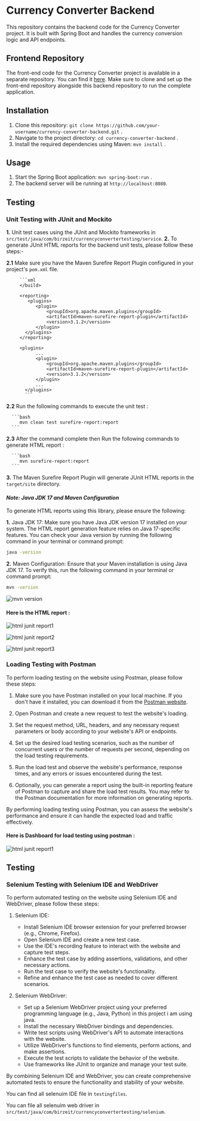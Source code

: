 # Currency Converter Backend

This repository contains the backend code for the Currency Converter project. It is built with Spring Boot and handles the currency conversion logic and API endpoints.

## Frontend Repository

The front-end code for the Currency Converter project is available in a separate repository. You can find it [here](https://github.com/mohAnan-CS/Currency-Converter-Frontend). Make sure to clone and set up the front-end repository alongside this backend repository to run the complete application.

## Installation

1. Clone this repository: `git clone https://github.com/your-username/currency-converter-backend.git` .
2. Navigate to the project directory: `cd currency-converter-backend` .
3. Install the required dependencies using Maven: `mvn install` .

## Usage

1. Start the Spring Boot application: `mvn spring-boot:run` .
2. The backend server will be running at `http://localhost:8080`.

## Testing

### Unit Testing with JUnit and Mockito

**1.** Unit test cases using the JUnit and Mockito frameworks in `src/test/java/com/birzeit/currencyconvertertesting/service`.
**2.** To generate JUnit HTML reports for the backend unit tests, please follow these steps:-
   
   **2.1** Make sure you have the Maven Surefire Report Plugin configured in your project's `pom.xml` file.
   
         ```xml
         </build>
         
         <reporting>
            <plugins>
               <plugin>
                   <groupId>org.apache.maven.plugins</groupId>
                   <artifactId>maven-surefire-report-plugin</artifactId>
                   <version>3.1.2</version>
               </plugin>
           </plugins>
         </reporting>
      
         <plugins>
               ...
               <plugin>
                   <groupId>org.apache.maven.plugins</groupId>
                   <artifactId>maven-surefire-report-plugin</artifactId>
                   <version>3.1.2</version>
               </plugin>
               ...
           </plugins>
           ```

   **2.2** Run the following commands to execute the unit test :
   
      ```bash
         mvn clean test surefire-report:report 
      ```
      
   **2.3** After the command complete then Run the following commands to generate HTML report :
   
      ```bash
         mvn surefire-report:report 
      ```

**3.** The Maven Surefire Report Plugin will generate JUnit HTML reports in the `target/site` directory.

#### *Note: Java JDK 17 and Maven Configuration*

To generate HTML reports using this library, please ensure the following:

**1.** Java JDK 17: Make sure you have Java JDK version 17 installed on your system. The HTML report generation feature relies on Java 17-specific features. You can check your Java version by running the following command in your terminal or command prompt:

   ```bash
   java -version
   ```

**2.** Maven Configuration: Ensure that your Maven installation is using Java JDK 17. To verify this, run the following command in your terminal or command prompt:

   ```bash
   mvn -version
   ```

![mvn version](images/mvn-version.png)

#### Here is the HTML report :

![html junit report1](images/report1.png)

![html junit report2](images/report2.png)

![html junit report3](images/report3.png)


### Loading Testing with Postman

To perform loading testing on the website using Postman, please follow these steps:

1. Make sure you have Postman installed on your local machine. If you don't have it installed, you can download it from the [Postman website](https://www.postman.com/downloads/).

2. Open Postman and create a new request to test the website's loading.

3. Set the request method, URL, headers, and any necessary request parameters or body according to your website's API or endpoints.

4. Set up the desired load testing scenarios, such as the number of concurrent users or the number of requests per second, depending on the load testing requirements.

5. Run the load test and observe the website's performance, response times, and any errors or issues encountered during the test.

6. Optionally, you can generate a report using the built-in reporting feature of Postman to capture and share the load test results. You may refer to the Postman documentation for more information on generating reports.

By performing loading testing using Postman, you can assess the website's performance and ensure it can handle the expected load and traffic effectively.

#### Here is Dashboard for load testing using postman :

![html junit report1](images/test-loading-postman.png)

## Testing

### Selenium Testing with Selenium IDE and WebDriver

To perform automated testing on the website using Selenium IDE and WebDriver, please follow these steps:

1. Selenium IDE:
   - Install Selenium IDE browser extension for your preferred browser (e.g., Chrome, Firefox).
   - Open Selenium IDE and create a new test case.
   - Use the IDE's recording feature to interact with the website and capture test steps.
   - Enhance the test case by adding assertions, validations, and other necessary actions.
   - Run the test case to verify the website's functionality.
   - Refine and enhance the test case as needed to cover different scenarios.

2. Selenium WebDriver:
   - Set up a Selenium WebDriver project using your preferred programming language (e.g., Java, Python) in this project i am using java.
   - Install the necessary WebDriver bindings and dependencies.
   - Write test scripts using WebDriver's API to automate interactions with the website.
   - Utilize WebDriver's functions to find elements, perform actions, and make assertions.
   - Execute the test scripts to validate the behavior of the website.
   - Use frameworks like JUnit to organize and manage your test suite.

By combining Selenium IDE and WebDriver, you can create comprehensive automated tests to ensure the functionality and stability of your website.

You can find all selenuim IDE file in `testingfiles`. 

You can file all selenuim web driver in `src/test/java/com/birzeit/currencyconvertertesting/selenium`.
   
